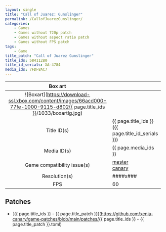 ```yaml
---
layout: single
title: "Call of Juarez: Gunslinger"
permalink: /CallofJuarezGunslinger/
categories:
    - Games
    - Games without 720p patch
    - Games without aspect ratio patch
    - Games without FPS patch
tags:
    - Game
title_patch: "Call of Juarez Gunslinger"
title_ids: 584112B0
title_id_serials: XA-4784
media_ids: 7FDF8AC7
---
```


| Box art                     |                                                                                        |
| :-----:                     | :-                                                                                     |
| ![Boxart](https://download-ssl.xbox.com/content/images/66acd000-77fe-1000-9115-d802{{ page.title_ids }}/1033/boxartlg.jpg) |
| Title ID(s)                 | {{ page.title_ids }} ({{ page.title_id_serials }})                                     |
| Media ID(s)                 | {{ page.media_ids }}                                                                   |
| Game compatibility issue(s) | [master](https://github.com/xenia-project/game-compatibility/issues/1489)<br>[canary](https://github.com/xenia-canary/game-compatibility/issues/22) |
| Resolution(s)               | ####x###                                                                               |
| FPS                         | 60                                                                                     |

## Patches
* [{{ page.title_ids }} - {{ page.title_patch }}](https://github.com/xenia-canary/game-patches/blob/main/patches/{{ page.title_ids }} - {{ page.title_patch }}.toml)
